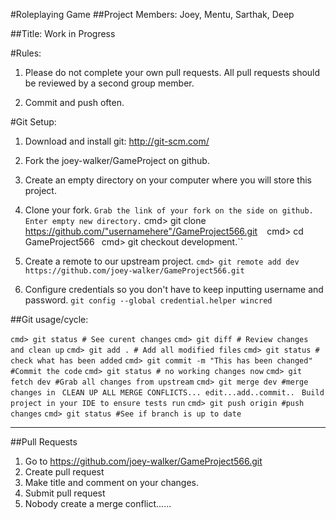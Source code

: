 #Roleplaying Game
##Project Members: Joey, Mentu, Sarthak, Deep

##Title: Work in Progress

#Rules:

1. Please do not complete your own pull requests.  All pull requests should be reviewed by a second group member.

2. Commit and push often.

#Git Setup:

1. Download and install git: http://git-scm.com/

2. Fork the joey-walker/GameProject on github.

3. Create an empty directory on your computer where you will store this project.

4. Clone your fork.
`` Grab the link of your fork on the side on github. Enter empty new directory.
`` cmd> git clone https://github.com/"usernamehere"/GameProject566.git ``
`` cmd> cd GameProject566``
`` cmd> git checkout development.``

5. Create a remote to our upstream project.
``cmd> git remote add dev https://github.com/joey-walker/GameProject566.git ``

6. Configure credentials so you don't have to keep inputting username and password.
``git config --global credential.helper wincred``

##Git usage/cycle:

``cmd> git status # See curent changes``
``cmd> git diff # Review changes and clean up``
``cmd> git add . # Add all modified files``
``cmd> git status # check what has been added``
``cmd> git commit -m "This has been changed" #Commit the code``
``cmd> git status # no working changes now``
``cmd> git fetch dev #Grab all changes from upstream``
``cmd> git merge dev #merge changes in``
`` CLEAN UP ALL MERGE CONFLICTS... edit...add..commit..``
`` Build project in your IDE to ensure tests run``
``cmd> git push origin #push changes``
``cmd> git status #See if branch is up to date``

____________________________

##Pull Requests

1. Go to https://github.com/joey-walker/GameProject566.git
2. Create pull request
3. Make title and comment on your changes.
4. Submit pull request
5. Nobody create a merge conflict......
